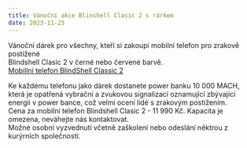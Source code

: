 ```yaml
---
title: Vánoční akce Blinshell Clasic 2 s rárkem
date: 2023-11-25
---
```


Vánoční dárek pro všechny, kteří si zakoupí mobilní telefon pro zrakově postižené  
Blindshell Clasic 2 v černé nebo červené barvě.  
[Mobillní telefon BlindShell Classic 2](/clanky/mobilni-telefon-blindshell-classic-2/)   

Ke každému telefonu jako dárek dostanete power banku 10 000 MACH, která je opatřená vybrační a zvukovou signalizací oznamující zbývající energii v power bance, což velmi ocení lidé s zrakovým postižením.  
Cena za mobilní telefon Blindshell Clasic 2 - 11 990 Kč.
Kapacita je omezena, neváhejte nás kontaktovat.   
Možné osobní vyzvednutí včetně zaškolení nebo odeslání něktrou z kurýrních společností.

